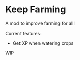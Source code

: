 # Keep Farming
A mod to improve farming for all!

Current features:
- Get XP when watering crops

WIP
